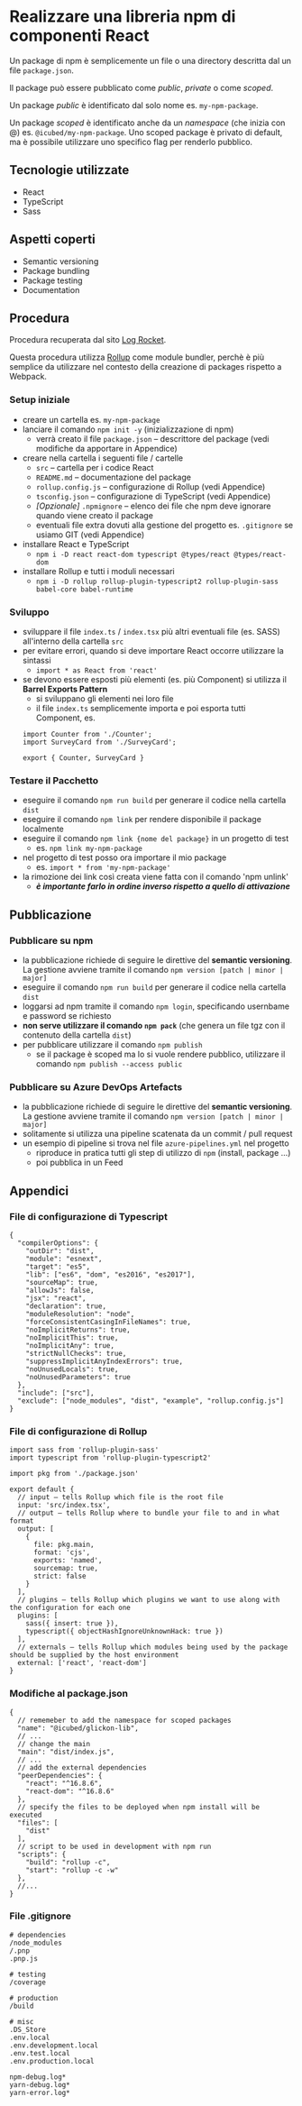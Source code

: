 # Realizzare una libreria npm di componenti React 

Un package di npm è semplicemente un file o una directory descritta dal un file `package.json`.

Il package può essere pubblicato come _public_, _private_ o come _scoped_.

Un package _public_ è identificato dal solo nome es. `my-npm-package`.

Un package _scoped_ è identificato anche da un _namespace_ (che inizia con @) es. `@icubed/my-npm-package`. Uno scoped package è privato di default, ma è possibile utilizzare uno specifico flag per renderlo pubblico.

## Tecnologie utilizzate

- React
- TypeScript
- Sass

## Aspetti coperti

- Semantic versioning
- Package bundling
- Package testing
- Documentation

## Procedura

Procedura recuperata dal sito [Log Rocket](https://blog.logrocket.com/the-complete-guide-to-publishing-a-react-package-to-npm/).

Questa procedura utilizza [Rollup](https://rollupjs.org/guide/en/) come module bundler, perchè è più semplice da utilizzare nel contesto della creazione di packages rispetto a Webpack.


### Setup iniziale
- creare un cartella es. `my-npm-package`
- lanciare il comando `npm init -y`  (inizializzazione di npm)
    - verrà creato il file `package.json` – descrittore del package (vedi modifiche da apportare in Appendice)
- creare nella cartella i seguenti file / cartelle
    - `src` – cartella per i codice React
    - `README.md` – documentazione del package
    - `rollup.config.js` – configurazione di Rollup (vedi Appendice)
    - `tsconfig.json` – configurazione di TypeScript (vedi Appendice)
    - *[Opzionale]* `.npmignore` – elenco dei file che npm deve ignorare quando viene creato il package
    - eventuali file extra dovuti alla gestione del progetto es. `.gitignore` se usiamo GIT (vedi Appendice)
- installare React e TypeScript
    - `npm i -D react react-dom typescript @types/react @types/react-dom`
- installare Rollup e tutti i moduli necessari
    - `npm i -D rollup rollup-plugin-typescript2 rollup-plugin-sass babel-core babel-runtime`

### Sviluppo
- sviluppare il file `index.ts` / `index.tsx` più altri eventuali file (es. SASS) all'interno della cartella `src`
- per evitare errori, quando si deve importare React occorre utilizzare la sintassi
  - `import * as React from 'react'`
- se devono essere esposti più elementi (es. più Component) si utilizza il __Barrel Exports Pattern__
    - si sviluppano gli elementi nei loro file
    - il file `index.ts` semplicemente importa e poi esporta tutti Component, es.
    ```
    import Counter from './Counter';
    import SurveyCard from './SurveyCard';

    export { Counter, SurveyCard }
    ```

### Testare il Pacchetto
- eseguire il comando `npm run build` per generare il codice nella cartella `dist`
- eseguire il comando `npm link` per rendere disponibile il package localmente
- eseguire il comando `npm link {nome del package}` in un progetto di test
  - es. `npm link my-npm-package`
- nel progetto di test posso ora importare il mio package
    - es. `import * from 'my-npm-package'`
- la rimozione dei link così creata viene fatta con il comando 'npm unlink'
    - ***è importante farlo in ordine inverso rispetto a quello di attivazione***

## Pubblicazione

### Pubblicare su npm
- la pubblicazione richiede di seguire le direttive del **semantic versioning**. La gestione avviene tramite il comando `npm version [patch | minor | major]`
- eseguire il comando `npm run build` per generare il codice nella cartella `dist`
- loggarsi ad npm tramite il comando `npm login`, specificando usernbame e password se richiesto
- **non serve utilizzare il comando `npm pack`** (che genera un file tgz con il contenuto della cartella `dist`)
- per pubblicare utilizzare il comando  `npm publish`
    - se il package è scoped ma lo si vuole rendere pubblico, utilizzare il comando `npm publish --access public`

### Pubblicare su Azure DevOps Artefacts

- la pubblicazione richiede di seguire le direttive del **semantic versioning**. La gestione avviene tramite il comando `npm version [patch | minor | major]`
- solitamente si utilizza una pipeline scatenata da un commit / pull request
- un esempio di pipeline si trova nel file `azure-pipelines.yml` nel progetto
    - riproduce in pratica tutti gli step di utilizzo di `npm` (install, package ...)
    - poi pubblica in un Feed

## Appendici

### File di configurazione di Typescript

```
{
  "compilerOptions": {
    "outDir": "dist",
    "module": "esnext",
    "target": "es5",
    "lib": ["es6", "dom", "es2016", "es2017"],
    "sourceMap": true,
    "allowJs": false,
    "jsx": "react",
    "declaration": true,
    "moduleResolution": "node",
    "forceConsistentCasingInFileNames": true,
    "noImplicitReturns": true,
    "noImplicitThis": true,
    "noImplicitAny": true,
    "strictNullChecks": true,
    "suppressImplicitAnyIndexErrors": true,
    "noUnusedLocals": true,
    "noUnusedParameters": true
  },
  "include": ["src"],
  "exclude": ["node_modules", "dist", "example", "rollup.config.js"]
}
```

### File di configurazione di Rollup

```
import sass from 'rollup-plugin-sass'
import typescript from 'rollup-plugin-typescript2'

import pkg from './package.json'

export default {
  // input – tells Rollup which file is the root file
  input: 'src/index.tsx',
  // output – tells Rollup where to bundle your file to and in what format
  output: [
    {
      file: pkg.main,
      format: 'cjs',
      exports: 'named',
      sourcemap: true,
      strict: false
    }
  ],
  // plugins – tells Rollup which plugins we want to use along with the configuration for each one
  plugins: [
    sass({ insert: true }),
    typescript({ objectHashIgnoreUnknownHack: true })
  ],
  // externals – tells Rollup which modules being used by the package should be supplied by the host environment
  external: ['react', 'react-dom']
}
```

### Modifiche al package.json

```
{
  // rememeber to add the namespace for scoped packages
  "name": "@icubed/glickon-lib",
  // ...
  // change the main
  "main": "dist/index.js",
  // ...
  // add the external dependencies
  "peerDependencies": {
    "react": "^16.8.6",
    "react-dom": "^16.8.6"
  },
  // specify the files to be deployed when npm install will be executed
  "files": [
    "dist"
  ],
  // script to be used in development with npm run
  "scripts": {
    "build": "rollup -c",
    "start": "rollup -c -w"
  },
  //...
}

```

### File .gitignore

```
# dependencies
/node_modules
/.pnp
.pnp.js

# testing
/coverage

# production
/build

# misc
.DS_Store
.env.local
.env.development.local
.env.test.local
.env.production.local

npm-debug.log*
yarn-debug.log*
yarn-error.log*
```